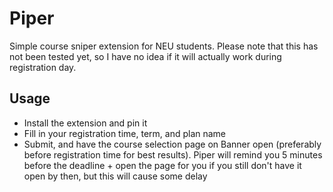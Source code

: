 # Piper

Simple course sniper extension for NEU students. Please note that this has not
been tested yet, so I have no idea if it will actually work during registration
day.

## Usage

- Install the extension and pin it
- Fill in your registration time, term, and plan name
- Submit, and have the course selection page on Banner open (preferably before
  registration time for best results). Piper will remind you 5 minutes before
  the deadline + open the page for you if you still don't have it open by then,
  but this will cause some delay
